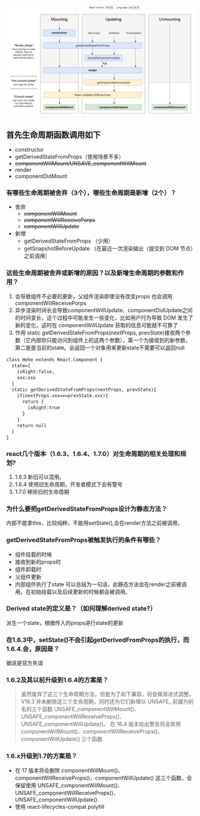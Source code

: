 ![](./img/react-life.png)
## 首先生命周期函数调用如下
   + constructor
   + getDerivedStateFromProps（使用场景不多）
   + ~~componentWillMount/UNSAVE_componentWillMount~~
   + render
   + componentDidMount
### 有哪些⽣命周期被舍弃（3个），哪些⽣命周期是新增（2个）？
+ 舍弃
  + ~~componentWillMount~~
  + ~~componentWillReceivePorps~~
  + ~~componentWillUpdate~~
+ 新增
  + getDerivedStateFromProps （少用）
  + getSnapshotBeforeUpdate （在最近一次渲染输出（提交到 DOM 节点）之前调用）
### 这些⽣命周期被舍弃或新增的原因？以及新增⽣命周期的参数和作⽤？
1. 会导致组件不必要的更新，父组件渲染即使没有改变props 也会调用componentWillReceivePorps
2. 异步渲染时间长会导致componentWillUpdate、componentDidUpdate之间的时间变长，这个过程中可能发生一些变化，比如用户行为导致 DOM 发生了新的变化，这时在 componentWillUpdate 获取的信息可能就不可靠了
3. 作用
  static getDerivedStateFromProps(nextProps, prevState)接收两个参数（它内部你只能访问到组件上的这两个参数），第一个为接收到的新参数，第二是是当前的state。会返回一个对象用来更新state不需要可以返回null
  ```
  class Hehe extends React.Component {
    state={
      isRight:false,
      xxx:xxx
    }
    static getDerivedStateFromProps(nextProps, prevState){
      if(nextProps.xxx===prevState.xxx){
        return {
          isRight:true
        }
      }
      return null
    }
  }
  ```
### react⼏个版本（1.6.3、1.6.4、1.7.0）对⽣命周期的相关处理和规划?
  1. 1.6.3 新旧可以混用。
  2. 1.6.4 使用旧生命周期，开发者模式下会有警号
  3. 1.7.0 移除旧的生命周期
### 为什么要把getDerivedStateFromProps设计为静态⽅法？
  内部不能拿this，比较纯粹，不能用setState(),会在render方法之前被调用，
### getDerivedStateFromProps被触发执⾏的条件有哪些？
+ 组件挂载的时候
+ 接收到新的props时
+ 组件卸载时
+ 父组件更新
+ 内部组件执行了state
可以总结为一句话，此静态方法会在render之前被调用，在初始挂载以及后续更新的时候都会被调用。
### Derived state的定义是？（如何理解derived state?）
派生一个state，根据传入的props进行state的更新
### 在1.6.3中，setState()不会引起getDerivedFromProps的执⾏，⽽1.6.4.会，原因是？
  据说是官方失误
### 1.6.2及其以前升级到1.6.4的⽅案是？
> 虽然废弃了这三个生命周期方法，但是为了向下兼容，将会做渐进式调整。
V16.3 并未删除这三个生命周期，同时还为它们新增以 UNSAFE_ 前缀为别名的三个函数 UNSAFE_componentWillMount()、UNSAFE_componentWillReceiveProps()、UNSAFE_componentWillUpdate()。
在 16.4 版本给出警告将会弃用 componentWillMount()、componentWillReceiveProps()、componentWillUpdate() 三个函数
### 1.6.x升级到1.7的⽅案是？
+ 在 17 版本将会删除 componentWillMount()、componentWillReceiveProps()、componentWillUpdate() 这三个函数，会保留使用 UNSAFE_componentWillMount()、UNSAFE_componentWillReceiveProps()、UNSAFE_componentWillUpdate()
+ 使用 react-lifecycles-compat polyfill
